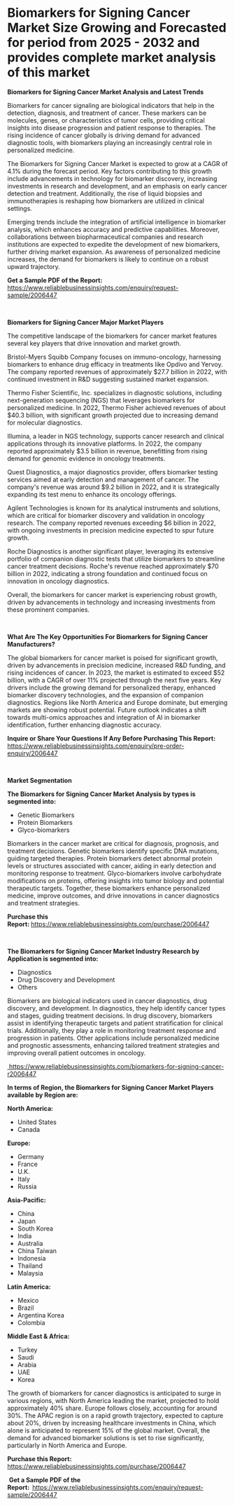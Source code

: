 <p><h1>Biomarkers for Signing Cancer Market Size Growing and Forecasted for period from 2025 - 2032 and provides complete market analysis of this market</h1></p><p><strong>Biomarkers for Signing Cancer Market Analysis and Latest Trends</strong></p>
<p><p>Biomarkers for cancer signaling are biological indicators that help in the detection, diagnosis, and treatment of cancer. These markers can be molecules, genes, or characteristics of tumor cells, providing critical insights into disease progression and patient response to therapies. The rising incidence of cancer globally is driving demand for advanced diagnostic tools, with biomarkers playing an increasingly central role in personalized medicine.</p><p>The Biomarkers for Signing Cancer Market is expected to grow at a CAGR of 4.1% during the forecast period. Key factors contributing to this growth include advancements in technology for biomarker discovery, increasing investments in research and development, and an emphasis on early cancer detection and treatment. Additionally, the rise of liquid biopsies and immunotherapies is reshaping how biomarkers are utilized in clinical settings. </p><p>Emerging trends include the integration of artificial intelligence in biomarker analysis, which enhances accuracy and predictive capabilities. Moreover, collaborations between biopharmaceutical companies and research institutions are expected to expedite the development of new biomarkers, further driving market expansion. As awareness of personalized medicine increases, the demand for biomarkers is likely to continue on a robust upward trajectory.</p></p>
<p><strong>Get a Sample PDF of the Report:&nbsp;</strong> <a href="https://www.reliablebusinessinsights.com/enquiry/request-sample/2006447?utm_campaign=2843&utm_medium=2&utm_source=Github&utm_content=ia&utm_term=16042025&utm_id=biomarkers-for-signing-cancer">https://www.reliablebusinessinsights.com/enquiry/request-sample/2006447</a></p>
<p>&nbsp;</p>
<p><strong>Biomarkers for Signing Cancer Major Market Players</strong></p>
<p><p>The competitive landscape of the biomarkers for cancer market features several key players that drive innovation and market growth. </p><p>Bristol-Myers Squibb Company focuses on immuno-oncology, harnessing biomarkers to enhance drug efficacy in treatments like Opdivo and Yervoy. The company reported revenues of approximately $27.7 billion in 2022, with continued investment in R&D suggesting sustained market expansion.</p><p>Thermo Fisher Scientific, Inc. specializes in diagnostic solutions, including next-generation sequencing (NGS) that leverages biomarkers for personalized medicine. In 2022, Thermo Fisher achieved revenues of about $40.3 billion, with significant growth projected due to increasing demand for molecular diagnostics.</p><p>Illumina, a leader in NGS technology, supports cancer research and clinical applications through its innovative platforms. In 2022, the company reported approximately $3.5 billion in revenue, benefitting from rising demand for genomic evidence in oncology treatments.</p><p>Quest Diagnostics, a major diagnostics provider, offers biomarker testing services aimed at early detection and management of cancer. The company's revenue was around $9.2 billion in 2022, and it is strategically expanding its test menu to enhance its oncology offerings.</p><p>Agilent Technologies is known for its analytical instruments and solutions, which are critical for biomarker discovery and validation in oncology research. The company reported revenues exceeding $6 billion in 2022, with ongoing investments in precision medicine expected to spur future growth.</p><p>Roche Diagnostics is another significant player, leveraging its extensive portfolio of companion diagnostic tests that utilize biomarkers to streamline cancer treatment decisions. Roche's revenue reached approximately $70 billion in 2022, indicating a strong foundation and continued focus on innovation in oncology diagnostics.</p><p>Overall, the biomarkers for cancer market is experiencing robust growth, driven by advancements in technology and increasing investments from these prominent companies.</p></p>
<p>&nbsp;</p>
<p><strong>What Are The Key Opportunities For Biomarkers for Signing Cancer Manufacturers?</strong></p>
<p><p>The global biomarkers for cancer market is poised for significant growth, driven by advancements in precision medicine, increased R&D funding, and rising incidences of cancer. In 2023, the market is estimated to exceed $52 billion, with a CAGR of over 11% projected through the next five years. Key drivers include the growing demand for personalized therapy, enhanced biomarker discovery technologies, and the expansion of companion diagnostics. Regions like North America and Europe dominate, but emerging markets are showing robust potential. Future outlook indicates a shift towards multi-omics approaches and integration of AI in biomarker identification, further enhancing diagnostic accuracy.</p></p>
<p><strong>Inquire or Share Your Questions If Any Before Purchasing This Report:</strong> <a href="https://www.reliablebusinessinsights.com/enquiry/pre-order-enquiry/2006447?utm_campaign=2843&utm_medium=2&utm_source=Github&utm_content=ia&utm_term=16042025&utm_id=biomarkers-for-signing-cancer">https://www.reliablebusinessinsights.com/enquiry/pre-order-enquiry/2006447</a></p>
<p>&nbsp;</p>
<p><strong>Market Segmentation</strong></p>
<p><strong>The Biomarkers for Signing Cancer Market Analysis by types is segmented into:</strong></p>
<p><ul><li>Genetic Biomarkers</li><li>Protein Biomarkers</li><li>Glyco-biomarkers</li></ul></p>
<p><p>Biomarkers in the cancer market are critical for diagnosis, prognosis, and treatment decisions. Genetic biomarkers identify specific DNA mutations, guiding targeted therapies. Protein biomarkers detect abnormal protein levels or structures associated with cancer, aiding in early detection and monitoring response to treatment. Glyco-biomarkers involve carbohydrate modifications on proteins, offering insights into tumor biology and potential therapeutic targets. Together, these biomarkers enhance personalized medicine, improve outcomes, and drive innovations in cancer diagnostics and treatment strategies.</p></p>
<p><strong>Purchase this Report:&nbsp;</strong><a href="https://www.reliablebusinessinsights.com/purchase/2006447?utm_campaign=2843&utm_medium=2&utm_source=Github&utm_content=ia&utm_term=16042025&utm_id=biomarkers-for-signing-cancer">https://www.reliablebusinessinsights.com/purchase/2006447</a></p>
<p>&nbsp;</p>
<p><strong>The Biomarkers for Signing Cancer Market Industry Research by Application is segmented into:</strong></p>
<p><ul><li>Diagnostics</li><li>Drug Discovery and Development</li><li>Others</li></ul></p>
<p><p>Biomarkers are biological indicators used in cancer diagnostics, drug discovery, and development. In diagnostics, they help identify cancer types and stages, guiding treatment decisions. In drug discovery, biomarkers assist in identifying therapeutic targets and patient stratification for clinical trials. Additionally, they play a role in monitoring treatment response and progression in patients. Other applications include personalized medicine and prognostic assessments, enhancing tailored treatment strategies and improving overall patient outcomes in oncology.</p></p>
<p><a href="https://www.reliablebusinessinsights.com/biomarkers-for-signing-cancer-r2006447?utm_campaign=2843&utm_medium=2&utm_source=Github&utm_content=ia&utm_term=16042025&utm_id=biomarkers-for-signing-cancer">&nbsp;https://www.reliablebusinessinsights.com/biomarkers-for-signing-cancer-r2006447</a></p>
<p><strong>In terms of Region, the Biomarkers for Signing Cancer Market Players available by Region are:</strong></p>
<p>
    <p> <strong> North America: </strong>
        <ul>
            <li>United States</li>
            <li>Canada</li>
        </ul>
        </p> 
    <p> <strong> Europe: </strong>
        <ul>
            <li>Germany</li>
            <li>France</li>
            <li>U.K.</li>
            <li>Italy</li>
            <li>Russia</li>
        </ul>
        </p> 
    <p> <strong> Asia-Pacific: </strong>
        <ul>
            <li>China</li>
            <li>Japan</li>
            <li>South Korea</li>
            <li>India</li>
            <li>Australia</li>
            <li>China Taiwan</li>
            <li>Indonesia</li>
            <li>Thailand</li>
            <li>Malaysia</li>
        </ul>
        </p> 
    <p> <strong> Latin America: </strong>
        <ul>
            <li>Mexico</li>
            <li>Brazil</li>
            <li>Argentina Korea</li>
            <li>Colombia</li>
        </ul>
        </p> 
    <p> <strong> Middle East & Africa: </strong>
        <ul>
            <li>Turkey</li>
            <li>Saudi</li>
            <li>Arabia</li>
            <li>UAE</li>
            <li>Korea</li>
        </ul>
    </p>
    </p>
<p><p>The growth of biomarkers for cancer diagnostics is anticipated to surge in various regions, with North America leading the market, projected to hold approximately 40% share. Europe follows closely, accounting for around 30%. The APAC region is on a rapid growth trajectory, expected to capture about 20%, driven by increasing healthcare investments in China, which alone is anticipated to represent 15% of the global market. Overall, the demand for advanced biomarker solutions is set to rise significantly, particularly in North America and Europe.</p></p>
<p><strong>Purchase this Report: </strong><a href="https://www.reliablebusinessinsights.com/purchase/2006447?utm_campaign=2843&utm_medium=2&utm_source=Github&utm_content=ia&utm_term=16042025&utm_id=biomarkers-for-signing-cancer">https://www.reliablebusinessinsights.com/purchase/2006447</a></p>
<p>&nbsp;<strong>Get a Sample PDF of the Report:&nbsp;&nbsp;</strong><a href="https://www.reliablebusinessinsights.com/enquiry/request-sample/2006447?utm_campaign=2843&utm_medium=2&utm_source=Github&utm_content=ia&utm_term=16042025&utm_id=biomarkers-for-signing-cancer">https://www.reliablebusinessinsights.com/enquiry/request-sample/2006447</a></p>
<p><strong></strong></p>
<p><p></p><p></p><p></p></p>